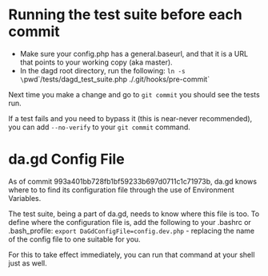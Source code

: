 Running the test suite before each commit
=========================================

- Make sure your config.php has a general.baseurl, and that it is a URL that
  points to your working copy (aka master).
- In the dagd root directory, run the following:
  `ln -s \`pwd\`/tests/dagd_test_suite.php ./.git/hooks/pre-commit`

Next time you make a change and go to `git commit` you should see the tests
run.

If a test fails and you need to bypass it (this is near-never recommended),
you can add `--no-verify` to your `git commit` command.


da.gd Config File
=================

As of commit 993a401bb728fb1bf59233b697d0711c1c71973b, da.gd knows where to
to find its configuration file through the use of Environment Variables.

The test suite, being a part of da.gd, needs to know where this file is too.
To define where the configuration file is, add the following to your .bashrc
or .bash_profile: `export DaGdConfigFile=config.dev.php` - replacing the name
of the config file to one suitable for you.

For this to take effect immediately, you can run that command at your shell
just as well.
